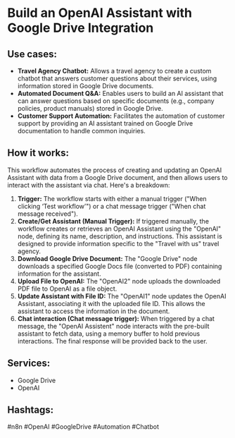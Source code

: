 # Build an OpenAI Assistant with Google Drive Integration

## Use cases:

- **Travel Agency Chatbot:** Allows a travel agency to create a custom chatbot that answers customer questions about their services, using information stored in Google Drive documents.
- **Automated Document Q&A:** Enables users to build an AI assistant that can answer questions based on specific documents (e.g., company policies, product manuals) stored in Google Drive.
- **Customer Support Automation:** Facilitates the automation of customer support by providing an AI assistant trained on Google Drive documentation to handle common inquiries.

## How it works:

This workflow automates the process of creating and updating an OpenAI Assistant with data from a Google Drive document, and then allows users to interact with the assistant via chat. Here's a breakdown:

1.  **Trigger:** The workflow starts with either a manual trigger ("When clicking ‘Test workflow’") or a chat message trigger ("When chat message received").
2.  **Create/Get Assistant (Manual Trigger):** If triggered manually, the workflow creates or retrieves an OpenAI Assistant using the "OpenAI" node, defining its name, description, and instructions. This assistant is designed to provide information specific to the "Travel with us" travel agency.
3.  **Download Google Drive Document:** The "Google Drive" node downloads a specified Google Docs file (converted to PDF) containing information for the assistant.
4.  **Upload File to OpenAI:** The "OpenAI2" node uploads the downloaded PDF file to OpenAI as a file object.
5.  **Update Assistant with File ID:** The "OpenAI1" node updates the OpenAI Assistant, associating it with the uploaded file ID. This allows the assistant to access the information in the document.
6.  **Chat interaction (Chat message trigger):** When triggered by a chat message, the "OpenAI Assistent" node interacts with the pre-built assistant to fetch data, using a memory buffer to hold previous interactions. The final response will be provided back to the user.

## Services:

-   Google Drive
-   OpenAI

## Hashtags:

#n8n #OpenAI #GoogleDrive #Automation #Chatbot
